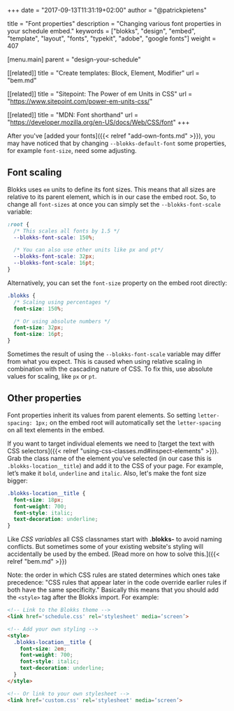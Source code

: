 +++
date            = "2017-09-13T11:31:19+02:00"
author          = "@patrickpietens"

title           = "Font properties"
description     = "Changing various font properties in your schedule embed."
keywords        = ["blokks", "design", "embed", "template", "layout", "fonts", "typekit", "adobe", "google fonts"]
weight          = 407

[menu.main]
parent          = "design-your-schedule"

[[related]]
title = "Create templates: Block, Element, Modifier"
url = "bem.md"

[[related]]
title = "Sitepoint: The Power of em Units in CSS"
url = "https://www.sitepoint.com/power-em-units-css/"

[[related]]
title = "MDN: Font shorthand"
url = "https://developer.mozilla.org/en-US/docs/Web/CSS/font"
+++

After you've [added your fonts]({{< relref "add-own-fonts.md" >}}), you may have noticed that by changing `--blokks-default-font` some properties, for example `font-size`, need some adjusting.

## Font scaling
Blokks uses `em` units to define its font sizes. This means that all sizes are relative to its parent element, which is in our case the embed root. So, to change all `font-sizes` at once you can simply set the `--blokks-font-scale` variable:

```css
:root {
  /* This scales all fonts by 1.5 */
  --blokks-font-scale: 150%;

  /* You can also use other units like px and pt*/
  --blokks-font-scale: 32px;
  --blokks-font-scale: 16pt;
}
```

Alternatively, you can set the `font-size` property on the embed root directly:

```css
.blokks {
  /* Scaling using percentages */
  font-size: 150%;

  /* Or using absolute numbers */
  font-size: 32px;
  font-size: 16pt;
}
```

<span class='note'>Sometimes the result of using the `--blokks-font-scale` variable may differ from what you expect. This is caused when using relative scaling in combination with the cascading nature of CSS. To fix this, use absolute values for scaling, like `px` or `pt`.</span>

## Other properties
Font properties inherit its values from parent elements. So setting `letter-spacing: 1px;` on the embed root will automatically set the `letter-spacing` on all text elements in the embed.

If you want to target individual elements we need to [target the text with CSS selectors]({{< relref "using-css-classes.md#inspect-elements" >}}). Grab the class name of the element you've selected (in our case this is `.blokks-location__title`) and add it to the CSS of your page. For example, let’s make it `bold`, `underline` and `italic`. Also, let's make the font size bigger:

```css
.blokks-location__title {
  font-size: 18px;
  font-weight: 700;
  font-style: italic;
  text-decoration: underline;
}
```

Like *CSS variables* all CSS classnames start with **.blokks-** to avoid naming conflicts. But sometimes some of your existing website's styling will accidentally be used by the embed. [Read more on how to solve this.]({{< relref "bem.md" >}})

<span class='note'>Note: the order in which CSS rules are stated determines which ones take precedence: "CSS rules that appear later in the code override earlier rules if both have the same specificity." Basically this means that you should add the `<style>` tag after the Blokks import. For example:</span>

```html
<!-- Link to the Blokks theme -->
<link href='schedule.css' rel='stylesheet' media=‘screen’>

<!-- Add your own styling -->
<style>
  .blokks-location__title {
    font-size: 2em;
    font-weight: 700;
    font-style: italic;
    text-decoration: underline;
  }
</style>

<!-- Or link to your own stylesheet -->
<link href='custom.css' rel='stylesheet' media=‘screen’>
```